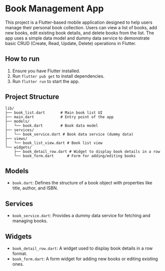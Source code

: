 # Book Management App

This project is a Flutter-based mobile application designed to help users manage their personal book collection. Users can view a list of books, add new books, edit existing book details, and delete books from the list. The app uses a simple data model and dummy data service to demonstrate basic CRUD (Create, Read, Update, Delete) operations in Flutter.

## How to run

1.  Ensure you have Flutter installed.
2.  Run `flutter pub get` to install dependencies.
3.  Run `flutter run` to start the app.

## Project Structure

```
lib/
├── book_list.dart       # Main book list UI
├── main.dart            # Entry point of the app
├── models/
│   └── book.dart        # Book data model
├── services/
│   └── book_service.dart # Book data service (dummy data)
├── views/
│   └── book_list_view.dart # Book list view
└── widgets/
    ├── book_detail_row.dart # Widget to display book details in a row
    └── book_form.dart      # Form for adding/editing books
```

## Models

*   `book.dart`: Defines the structure of a book object with properties like title, author, and ISBN.

## Services

*   `book_service.dart`: Provides a dummy data service for fetching and managing books.

## Widgets

*   `book_detail_row.dart`: A widget used to display book details in a row format.
*   `book_form.dart`: A form widget for adding new books or editing existing ones.
